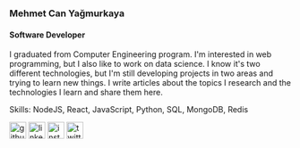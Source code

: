 ### Mehmet Can Yağmurkaya
#### Software Developer

I graduated from Computer Engineering program. I'm interested in web programming, but I also like to work on data science. I know it's two different technologies, but I'm still developing projects in two areas and trying to learn new things. I write articles about the topics I research and the technologies I learn and share them here.

Skills: NodeJS, React, JavaScript, Python, SQL, MongoDB, Redis



[<img src='https://cdn.jsdelivr.net/npm/simple-icons@3.0.1/icons/github.svg' alt='github' height='30'>](https://github.com/mcanyk)  [<img src='https://cdn.jsdelivr.net/npm/simple-icons@3.0.1/icons/linkedin.svg' alt='linkedin' height='30'>](https://tr.linkedin.com/in/mcanyk/)  [<img src='https://cdn.jsdelivr.net/npm/simple-icons@3.0.1/icons/instagram.svg' alt='instagram' height='30'>](https://www.instagram.com/mcanykaya)  [<img src='https://cdn.jsdelivr.net/npm/simple-icons@3.0.1/icons/twitter.svg' alt='twitter' height='30'>](https://twitter.com/mcanyk)
